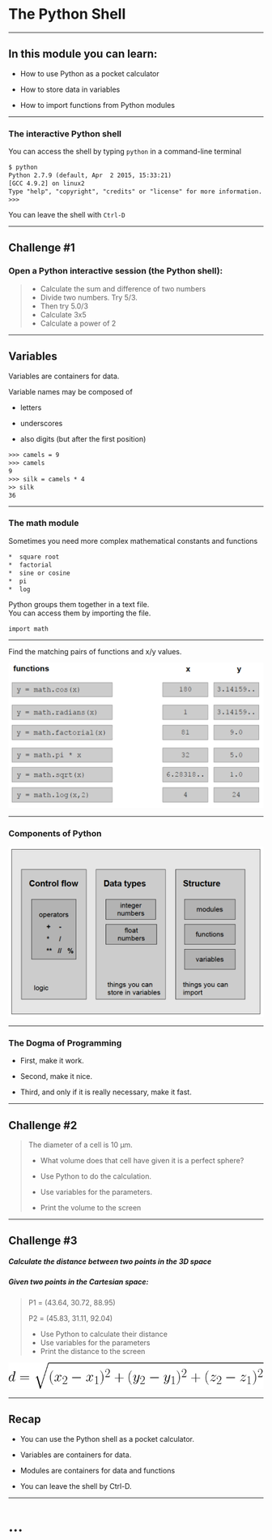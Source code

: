 # The Python Shell

---

## In this module you can learn:

* How to use Python as a pocket calculator

* How to store data in variables

* How to import functions from Python modules

---

### The interactive Python shell
You can access the shell by typing `python` in a command-line terminal

```
$ python
Python 2.7.9 (default, Apr  2 2015, 15:33:21)
[GCC 4.9.2] on linux2
Type "help", "copyright", "credits" or "license" for more information.
>>>
```

You can leave the shell with  `Ctrl-D`

---

## **Challenge #1**

### Open a Python interactive session (the Python shell):

>+  Calculate the sum and difference of two
numbers
>+  Divide two numbers. Try 5/3.
>+ Then try 5.0/3
>+  Calculate 3x5
>+  Calculate a power of 2

---

## Variables

Variables are containers for data.

Variable names may be composed of  

* letters 

* underscores
 
* also digits (but after the first position)

```
>>> camels = 9
>>> camels
9
>>> silk = camels * 4
>> silk
36
```

---

### The **math** module

Sometimes you need more complex mathematical constants and functions
```
*  square root
*  factorial
*  sine or cosine
*  pi
*  log
```

Python groups them together in a text file.<br>
You can access them by importing the file.
```
import math
```

---

Find the matching pairs of functions and x/y values.

![slot](../../../img/mathgame.png)

---

### Components of Python
![slot](../../../img/pycomponents.png)

---

### The Dogma of Programming

* First, make it work.

* Second, make it nice.

* Third, and only if it is really necessary,
make it fast.

---

## **Challenge #2**


> The diameter of a cell is 10 μm.
>
>* What volume does that cell have given it is a perfect sphere?
>
>*  Use Python to do the calculation.
>
>*  Use variables for the parameters.
>
>*  Print the volume to the screen

---

## **Challenge #3**

##### Calculate the distance between two points in the 3D space

##### Given two points in the Cartesian space:

>P1 = (43.64, 30.72, 88.95)
>
>P2 = (45.83, 31.11, 92.04)
>
>+  Use Python to calculate their distance
>+  Use variables for the parameters
>+  Print the distance to the screen

![slot](../../../img/cartesiandistance.png)

---

## Recap

+  You can use the Python shell as a pocket
calculator.

+  Variables are containers for data.

+  Modules are containers for data and functions

+  You can leave the shell by Ctrl-D.

---

# ...
